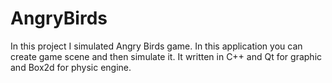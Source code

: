 # AngryBirds
In this project I simulated Angry Birds game. In this application you can create game scene and then simulate it. It written in C++ and Qt for graphic and Box2d for physic engine. 
